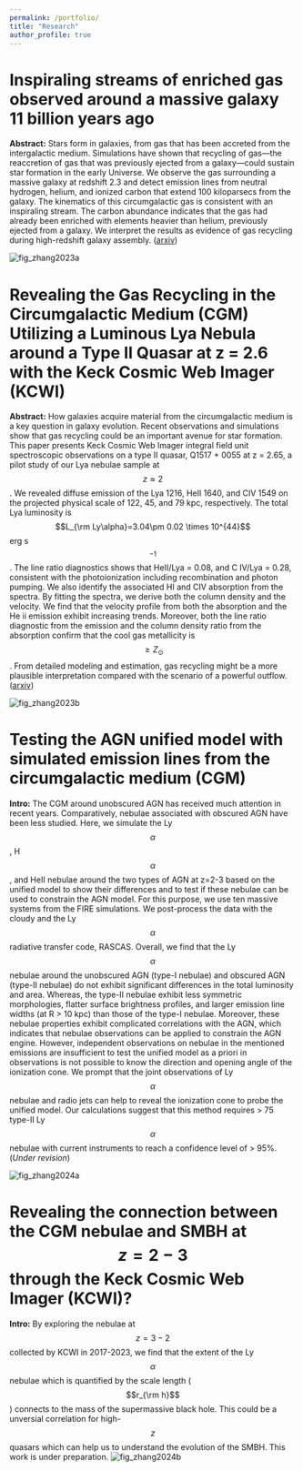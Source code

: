 ```yaml
---
permalink: /portfolio/
title: "Research"
author_profile: true
---
```


Inspiraling streams of enriched gas observed around a massive galaxy 11 billion years ago
====

**Abstract:** Stars form in galaxies, from gas that has been accreted from the intergalactic medium. Simulations have shown that recycling of gas—the reaccretion of gas that was previously ejected from a galaxy—could sustain star formation in the early Universe. We observe the gas surrounding a massive galaxy at redshift 2.3 and detect emission lines from neutral hydrogen, helium, and ionized carbon that extend 100 kiloparsecs from the galaxy. The kinematics of this circumgalactic gas is consistent with an inspiraling stream. The carbon abundance indicates that the gas had already been enriched with elements heavier than helium, previously ejected from a galaxy. We interpret the results as evidence of gas recycling during high-redshift galaxy assembly. ([arxiv](https://arxiv.org/abs/2305.02344))

![fig_zhang2023a](https://zsw6666.github.io/zsw666.github.io/images/Zhang2023a.png)


Revealing the Gas Recycling in the Circumgalactic Medium (CGM) Utilizing a Luminous Lya Nebula around a Type II Quasar at z = 2.6 with the Keck Cosmic Web Imager (KCWI)
====

**Abstract:** How galaxies acquire material from the circumgalactic medium is a key question in galaxy evolution. Recent observations and simulations show that gas recycling could be an important avenue for star formation. This paper presents Keck Cosmic Web Imager integral field unit spectroscopic observations on a type II quasar, Q1517 + 0055 at z = 2.65, a pilot study of our Lya nebulae sample at $$z \approx 2$$. We revealed diffuse emission of the Lya 1216, HeII 1640, and CIV 1549 on the projected physical scale of 122, 45, and 79 kpc, respectively. The total Lya luminosity is $$L_{\rm Ly\alpha}=3.04\pm 0.02 \times 10^{44}$$ erg s$$^{-1}$$. The line ratio diagnostics shows that HeII/Lya = 0.08, and C IV/Lya = 0.28, consistent with the photoionization including recombination and photon pumping. We also identify the associated HI and CIV absorption from the spectra. By fitting the spectra, we derive both the column density and the velocity. We find that the velocity profile from both the absorption and the He ii emission exhibit increasing trends. Moreover, both the line ratio diagnostic from the emission and the column density ratio from the absorption confirm that the cool gas metallicity is $$\geq Z_{\odot}$$. From detailed modeling and estimation, gas recycling might be a more plausible interpretation compared with the scenario of a powerful outflow. ([arxiv](https://arxiv.org/abs/2307.14224))

![fig_zhang2023b](https://zsw6666.github.io/zsw666.github.io/images/Zhang2023b.png)


Testing the AGN unified model with simulated emission lines from the circumgalactic medium (CGM)
====

**Intro:** The CGM around unobscured AGN has received much attention in recent years. Comparatively, nebulae associated with obscured AGN have been less studied. Here, we simulate the Ly$$\alpha$$, H$$\alpha$$, and HeII nebulae around the two types of AGN at z=2-3 based on the unified model to show their differences and to test if these nebulae can be used to constrain the AGN model. For this purpose, we use ten massive systems from the FIRE simulations. We post-process the data with the cloudy and the Ly$$\alpha$$ radiative transfer code, RASCAS. Overall, we find that the Ly$$\alpha$$ nebulae around the unobscured AGN (type-I nebulae) and obscured AGN (type-II nebulae) do not exhibit significant differences in the total luminosity and area. Whereas, the type-II nebulae exhibit less symmetric morphologies, flatter surface brightness profiles, and larger emission line widths (at R > 10 kpc) than those of the type-I nebulae. Moreover, these nebulae properties exhibit complicated correlations with the AGN, which indicates that nebulae observations can be applied to constrain the AGN engine. However, independent observations on nebulae in the mentioned emissions are insufficient to test the unified model as a priori in observations is not possible to know the direction and opening angle of the ionization cone. We prompt that the joint observations of Ly$$\alpha$$ nebulae and radio jets can help to reveal the ionization cone to probe the unified model. Our calculations suggest that this method requires > 75 type-II Ly$$\alpha$$ nebulae with current instruments to reach a confidence level of > 95%. (*Under revision*)


![fig_zhang2024a](https://zsw6666.github.io/zsw666.github.io/images/Zhang_2025.png)


Revealing the connection between the CGM nebulae and SMBH at $$z=2-3$$ through the Keck Cosmic Web Imager (KCWI)?
====
**Intro:** By exploring the nebulae at $$z=3-2$$ collected by KCWI in 2017-2023, we find that the extent of the Ly$$\alpha$$ nebulae which is quantified by the scale length ($$r_{\rm h}$$) connects to the mass of the supermassive black hole. This could be a unversial correlation for high-$$z$$ quasars which can help us to understand the evolution of the SMBH. This work is under preparation. 
![fig_zhang2024b](https://zsw6666.github.io/zsw666.github.io/images/Zhang_inprep.png)
